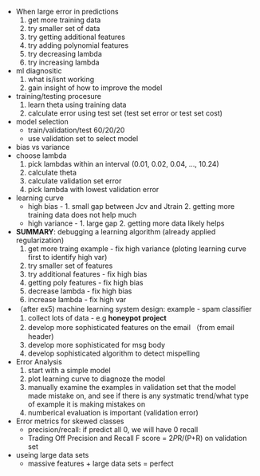 - When large error in predictions
  1. get more training data
  2. try smaller set of data
  3. try getting additional features
  4. try adding polynomial features
  5. try decreasing lambda
  6. try increasing lambda
- ml diagnositic
  1. what is/isnt working
  2. gain insight of how to improve the model
- training/testing procesure
  1. learn theta using training data
  2. calculate error using test set (test set error or test set cost)
- model selection
  * train/validation/test  60/20/20
  * use validation set to select model
- bias vs variance
- choose lambda
  1. pick lambdas within an interval (0.01, 0.02, 0.04, ..., 10.24)
  2. calculate theta
  3. calculate validation set error
  4. pick lambda with lowest validation error
- learning curve
  * high bias - 1. small gap between Jcv and Jtrain 2. getting more training data does not help much
  * high variance - 1. large gap 2. getting more data likely helps
- **SUMMARY**: debugging a learning algorithm (already applied regularization)
  1. get more traing example - fix high variance (ploting learning curve first to identify high var)
  2. try smaller set of features 
  3. try additional features - fix high bias
  4. getting poly features - fix high bias
  5. decrease lambda - fix high bias
  6. increase lambda - fix high var
- （after ex5) machine learning system design: example - spam classifier
  1. collect lots of data - e.g **honeypot project**
  2. develop more sophisticated features on the email （from email header)
  3. develop more sophisticated for msg body
  4. develop sophisticated algorithm to detect mispelling
- Error Analysis
  1. start with a simple model
  2. plot learning curve to diagnoze the model
  3. manually examine the examples in validation set that the model made mistake on, and see if there is any systmatic trend/what type of example it is making mistakes on
  4. numberical evaluation is important (validation error)
- Error metrics for skewed classes
  * precision/recall: if predict all 0, we will have 0 recall
  * Trading Off Precision and Recall
    F score = 2*P*R/(P+R)    on validation set
- useing large data sets
  * massive features + large data sets = perfect
  
    
